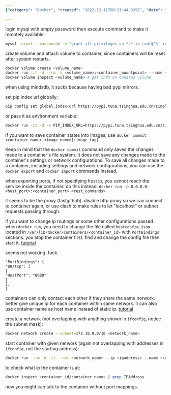 ```yaml
---
{"category": "Docker", "created": "2022-12-11T00:21:44.329Z", "date": "2022-12-11 00:21:44", "description": "This article delves into the practicalities of using Docker, addressing various tasks like logging into MySQL, configuring databases, managing volumes, optimizing pip URLs, exporting/importing containers, tweaking port mappings, creating custom networks, assigning IPs, and troubleshooting container communication problems. Comments A and B provide valuable insights and tips for efficient Docker usage.", "modified": "2022-12-11T22:47:54.561Z", "tags": ["Docker", "MySQL", "Databases", "Volumes", "Pip URLs", "Container Management", "Networking"], "title": "docker usage issues"}

---
```


login mysql with empty password then execute command to make it remotely available:
```bash
mysql -uroot --password= -e "grant all privileges on *.* to root@'%' identified by '' with grant option; commit;"

```

create volume and attach volume to container, since containers will be reset after system restarts.
```bash
docker volume create <volume_name>
docker run -it -d --rm -v <volume_name>:<container_mountpoint> --name <container_name> <image_name>
docker volume inspect <volume_name> # get info on created volume

```

when using mindsdb, it sucks because having bad pypi mirrors.

set pip index url globally:
```bash
pip config set global.index-url https://pypi.tuna.tsinghua.edu.cn/simple

```

or pass it as environment variable:
```bash
docker run -it -d -e PIP_INDEX_URL=https://pypi.tuna.tsinghua.edu.cn/simple -n <container_name> <image_name>

```

if you want to save container states into images, use `docker commit <container_name> <image_name>[:image_tag]`

Keep in mind that the `docker commit` command only saves the changes made to a container's file system. It does not save any changes made to the container's settings or network configurations. To save all changes made to a container, including settings and network configurations, you can use the `docker export` and `docker import` commands instead.

when exporting ports, if not specifying host ip, you cannot reach the service inside the container. do this instead: `docker run -p 0.0.0.0:<host_port>:<container_port> <rest_commands>`

it seems to be the proxy (fastgithub). disable http proxy so we can connect to container again, or use clash to make rules to let "localhost" or subnet requests passing through.

if you want to change ip routings or some other configurations passed when `docker run`, you need to change the file called `hostconfig.json` located in `/var/lib/docker/containers/<container_id>` with `PortBindings` sections. you stop the container first. find and change the config file then start it. [tutorial](https://ahelpme.com/software/docker/docker-change-the-port-mapping-of-an-existing-container/#:~:text=Here%20is%20the%20whole%20procedure%3A%201%20Stop%20the,Docker%20container%20service.%205%20Start%20the%20docker%20container.)

seems not working. fuck.
```
"PortBindings": {
"80/tcp": [
{
"HostPort": "8080"
}
],
}

```

containers can only contact each other if they share the same network. better give unique ip for each container within same network. it can also use container name as host name instead of static ip. [tutorial](https://maximorlov.com/4-reasons-why-your-docker-containers-cant-talk-to-each-other/)

create a network (not overlapping with anything shown in `ifconfig`, notice the subnet mask):
```bash
docker network create --subnet=172.18.0.0/16 <network_name>

```

start container with given network (again not overlapping with addresses in `ifconfig`, not the starting address):
```bash
docker run --rm -d -it --net <network_name> --ip <ipaddress> --name <container_name>

```

to check what ip the container is at:
```bash
docker inspect <container_id/container_name> | grep IPAddress

```

now you might can talk to the container without port mappings.
